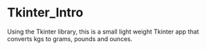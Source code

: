 # Tkinter_Intro
Using the Tkinter library, this is a small light weight Tkinter app that converts kgs to grams, pounds and ounces. 
